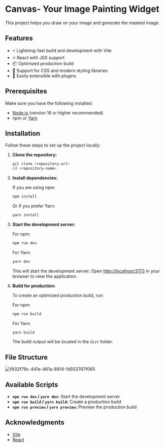 # Canvas- Your Image Painting Widget

This project helps you draw on your image and generate the masked image. 

## Features

- ⚡ Lightning-fast build and development with Vite
- 🔥 React with JSX support
- 📦 Optimized production build
- 💅 Support for CSS and modern styling libraries
- 🚀 Easily extensible with plugins

## Prerequisites

Make sure you have the following installed:

- [Node.js](https://nodejs.org/) (version 16 or higher recommended)
- npm or [Yarn](https://yarnpkg.com/)

## Installation

Follow these steps to set up the project locally:

1. **Clone the repository:**

   ```bash
   git clone <repository-url>
   cd <repository-name>
   ```

2. **Install dependencies:**

   If you are using npm:

   ```bash
   npm install
   ```

   Or if you prefer Yarn:

   ```bash
   yarn install
   ```

3. **Start the development server:**

   For npm:

   ```bash
   npm run dev
   ```

   For Yarn:

   ```bash
   yarn dev
   ```

   This will start the development server. Open [http://localhost:5173](http://localhost:5173) in your browser to view the application.

4. **Build for production:**

   To create an optimized production build, run:

   For npm:

   ```bash
   npm run build
   ```

   For Yarn:

   ```bash
   yarn build
   ```

   The build output will be located in the `dist` folder.
## File Structure
![f932f79c-441e-461a-8914-1d553767f065](https://github.com/user-attachments/assets/0299ed6f-1292-429d-bd97-f21daa34493a)

## Available Scripts

- **`npm run dev` / `yarn dev`:** Start the development server
- **`npm run build` / `yarn build`:** Create a production build
- **`npm run preview` / `yarn preview`:** Preview the production build

## Acknowledgments

- [Vite](https://vitejs.dev/)
- [React](https://reactjs.org/)
